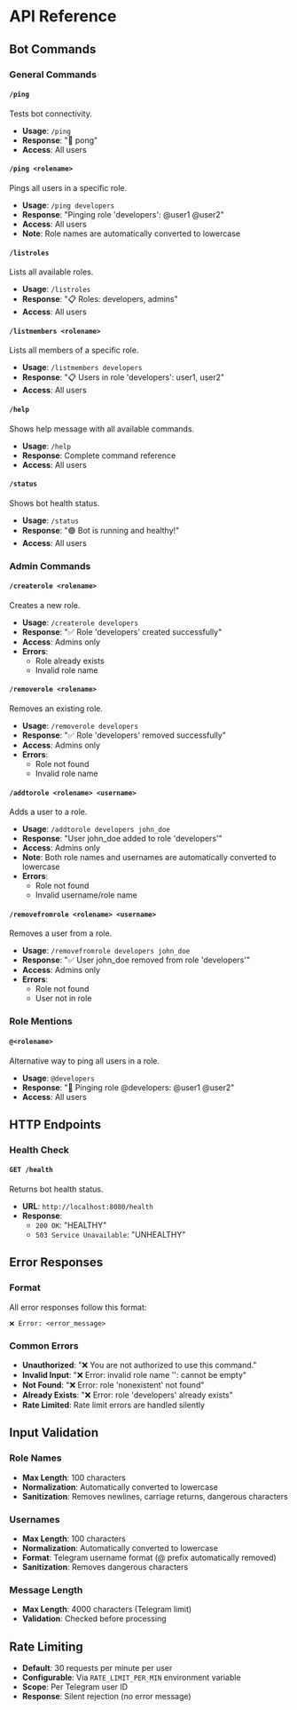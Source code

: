 # API Reference

## Bot Commands

### General Commands

#### `/ping`
Tests bot connectivity.
- **Usage**: `/ping`
- **Response**: "🏓 pong"
- **Access**: All users

#### `/ping <rolename>`
Pings all users in a specific role.
- **Usage**: `/ping developers`
- **Response**: "Pinging role 'developers': @user1 @user2"
- **Access**: All users
- **Note**: Role names are automatically converted to lowercase

#### `/listroles`
Lists all available roles.
- **Usage**: `/listroles`
- **Response**: "📋 Roles: developers, admins"
- **Access**: All users

#### `/listmembers <rolename>`
Lists all members of a specific role.
- **Usage**: `/listmembers developers`
- **Response**: "📋 Users in role 'developers': user1, user2"
- **Access**: All users

#### `/help`
Shows help message with all available commands.
- **Usage**: `/help`
- **Response**: Complete command reference
- **Access**: All users

#### `/status`
Shows bot health status.
- **Usage**: `/status`
- **Response**: "🟢 Bot is running and healthy!"
- **Access**: All users

### Admin Commands

#### `/createrole <rolename>`
Creates a new role.
- **Usage**: `/createrole developers`
- **Response**: "✅ Role 'developers' created successfully"
- **Access**: Admins only
- **Errors**: 
  - Role already exists
  - Invalid role name

#### `/removerole <rolename>`
Removes an existing role.
- **Usage**: `/removerole developers`
- **Response**: "✅ Role 'developers' removed successfully"
- **Access**: Admins only
- **Errors**: 
  - Role not found
  - Invalid role name

#### `/addtorole <rolename> <username>`
Adds a user to a role.
- **Usage**: `/addtorole developers john_doe`
- **Response**: "User john_doe added to role 'developers'"
- **Access**: Admins only
- **Note**: Both role names and usernames are automatically converted to lowercase
- **Errors**: 
  - Role not found
  - Invalid username/role name

#### `/removefromrole <rolename> <username>`
Removes a user from a role.
- **Usage**: `/removefromrole developers john_doe`
- **Response**: "✅ User john_doe removed from role 'developers'"
- **Access**: Admins only
- **Errors**: 
  - Role not found
  - User not in role

### Role Mentions

#### `@<rolename>`
Alternative way to ping all users in a role.
- **Usage**: `@developers`
- **Response**: "📢 Pinging role @developers: @user1 @user2"
- **Access**: All users

## HTTP Endpoints

### Health Check

#### `GET /health`
Returns bot health status.
- **URL**: `http://localhost:8080/health`
- **Response**: 
  - `200 OK`: "HEALTHY"
  - `503 Service Unavailable`: "UNHEALTHY"

## Error Responses

### Format
All error responses follow this format:
```
❌ Error: <error_message>
```

### Common Errors

- **Unauthorized**: "❌ You are not authorized to use this command."
- **Invalid Input**: "❌ Error: invalid role name '': cannot be empty"
- **Not Found**: "❌ Error: role 'nonexistent' not found"
- **Already Exists**: "❌ Error: role 'developers' already exists"
- **Rate Limited**: Rate limit errors are handled silently

## Input Validation

### Role Names
- **Max Length**: 100 characters
- **Normalization**: Automatically converted to lowercase
- **Sanitization**: Removes newlines, carriage returns, dangerous characters

### Usernames
- **Max Length**: 100 characters
- **Normalization**: Automatically converted to lowercase
- **Format**: Telegram username format (@ prefix automatically removed)
- **Sanitization**: Removes dangerous characters

### Message Length
- **Max Length**: 4000 characters (Telegram limit)
- **Validation**: Checked before processing

## Rate Limiting

- **Default**: 30 requests per minute per user
- **Configurable**: Via `RATE_LIMIT_PER_MIN` environment variable
- **Scope**: Per Telegram user ID
- **Response**: Silent rejection (no error message)
